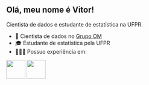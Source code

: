 ## Olá, meu nome é Vitor!

Cientista de dados e estudante de estatística na UFPR.

- 💼 Cientista de dados no [Grupo OM]([https://ghfly.com/](https://grupoom.com.br/))
- 🎓 Estudante de estatística pela UFPR
- 👨🏻‍💻 Possuo experiência em:


<div style="display: inline-block;">
  
  <img width="50" height="50" src="https://cdn.jsdelivr.net/gh/devicons/devicon@latest/icons/r/r-original.svg" />
  <img width="50" height="50" src="https://cdn.jsdelivr.net/gh/devicons/devicon@latest/icons/python/python-original-wordmark.svg" />
</div>
          
          
